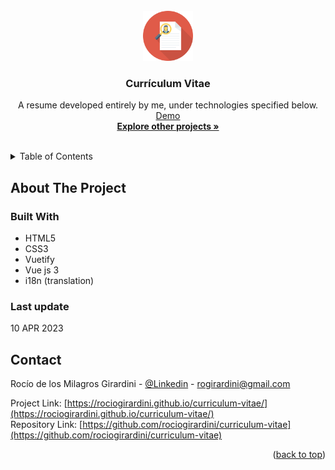 <div id="top"></div>

<!-- PROJECT LOGO -->
<br />
<div align="center">
  <a href="https://github.com/rociogirardini/curriculum-vitae">
    <img src="./public/readme-icon.png" alt="Logo" height="80">
  </a>

<h3 align="center">Currículum Vitae</h3>

  <p align="center">
    A resume developed entirely by me, under technologies specified below.
    <br />
    <a href="https://rociogirardini.github.io/curriculum-vitae/" target="_blank">Demo</a>
    <br />
    <a href="https://github.com/rociogirardini/"><strong>Explore other projects »</strong></a>
    <br />
    <br />
  </p>
</div>

<!-- TABLE OF CONTENTS -->
<details>
  <summary>Table of Contents</summary>
  <ol>
    <li>
      <a href="#about-the-project">About The Project</a>
      <ul>
        <li><a href="#built-with">Built With</a></li>
        <li><a href="#last-update">Last update</a></li>
      </ul>
    </li>
    <li><a href="#contact">Contact</a></li>
  </ol>
</details>

<!-- ABOUT THE PROJECT -->
## About The Project


### Built With

* HTML5
* CSS3
* Vuetify
* Vue js 3
* i18n (translation)

### Last update

10 APR 2023

<!-- CONTACT -->
## Contact

Rocío de los Milagros Girardini - [@Linkedin](https://www.linkedin.com/in/rocio-girardini/) - rogirardini@gmail.com

Project Link: [https://rociogirardini.github.io/curriculum-vitae/](https://rociogirardini.github.io/curriculum-vitae/)
<br />
Repository Link: [https://github.com/rociogirardini/curriculum-vitae](https://github.com/rociogirardini/curriculum-vitae)

<p align="right">(<a href="#top">back to top</a>)</p>